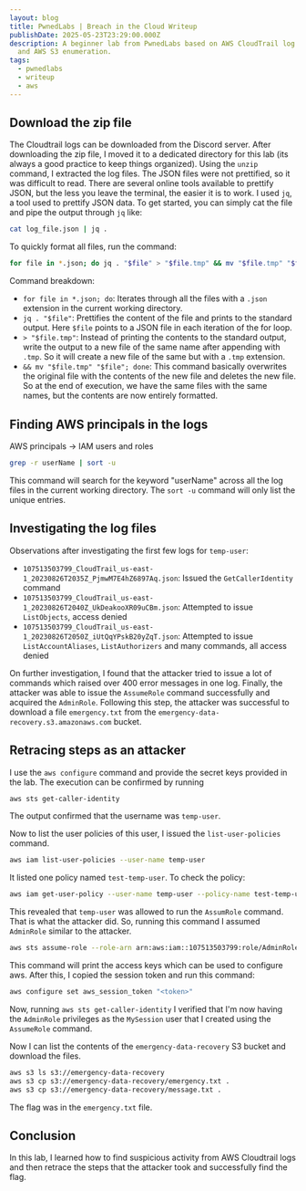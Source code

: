 ```yaml
---
layout: blog
title: PwnedLabs | Breach in the Cloud Writeup
publishDate: 2025-05-23T23:29:00.000Z
description: A beginner lab from PwnedLabs based on AWS CloudTrail log analysis
  and AWS S3 enumeration.
tags:
  - pwnedlabs
  - writeup
  - aws
---
```

## Download the zip file

The Cloudtrail logs can be downloaded from the Discord server. After downloading the zip file, I moved it to a dedicated directory for this lab (its always a good practice to keep things organized). Using the `unzip` command, I extracted the log files. The JSON files were not prettified, so it was difficult to read. There are several online tools available to prettify JSON, but the less you leave the terminal, the easier it is to work. I used `jq`, a tool used to prettify JSON data. To get started, you can simply cat the file and pipe the output through `jq` like:

```sh
cat log_file.json | jq .
```

To quickly format all files, run the command:

```sh
for file in *.json; do jq . "$file" > "$file.tmp" && mv "$file.tmp" "$file"; done
```

Command breakdown:
- `for file in *.json; do`: Iterates through all the files with a `.json` extension in the current working directory.
- `jq . "$file"`: Prettifies the content of the file and prints to the standard output. Here `$file` points to a JSON file in each iteration of the for loop.
- `> "$file.tmp"`: Instead of printing the contents to the standard output, write the output to a new file of the same name after appending with `.tmp`. So it will create a new file of the same but with a `.tmp` extension.
- `&& mv "$file.tmp" "$file"; done`: This command basically overwrites the original file with the contents of the new file and deletes the new file. So at the end of execution, we have the same files with the same names, but the contents are now entirely formatted.

## Finding AWS principals in the logs

AWS principals -> IAM users and roles

```sh
grep -r userName | sort -u
```

This command will search for the keyword "userName" across all the log files in the current working directory. The `sort -u` command will only list the unique entries.

## Investigating the log files

Observations after investigating the first few logs for `temp-user`:

- `107513503799_CloudTrail_us-east-1_20230826T2035Z_PjmwM7E4hZ6897Aq.json`: Issued the `GetCallerIdentity` command
- `107513503799_CloudTrail_us-east-1_20230826T2040Z_UkDeakooXR09uCBm.json`: Attempted to issue `ListObjects`, access denied
- `107513503799_CloudTrail_us-east-1_20230826T2050Z_iUtQqYPskB20yZqT.json`: Attempted to issue `ListAccountAliases`, `ListAuthorizers` and many commands, all access denied

On further investigation, I found that the attacker tried to issue a lot of commands which raised over 400 error messages in one log. Finally, the attacker was able to issue the `AssumeRole` command successfully and acquired the `AdminRole`. Following this step, the attacker was successful to download a file `emergency.txt` from the `emergency-data-recovery.s3.amazonaws.com` bucket.

## Retracing steps as an attacker

I use the `aws configure` command and provide the secret keys provided in the lab. The execution can be confirmed by running

```sh
aws sts get-caller-identity
```

The output confirmed that the username was `temp-user`.

Now to list the user policies of this user, I issued the `list-user-policies` command.

```sh
aws iam list-user-policies --user-name temp-user
```

It listed one policy named `test-temp-user`. To check the policy:

```sh
aws iam get-user-policy --user-name temp-user --policy-name test-temp-user
```

This revealed that `temp-user` was allowed to run the `AssumRole` command. That is what the attacker did. So, running this command I assumed  `AdminRole` similar to the attacker.

```sh
aws sts assume-role --role-arn arn:aws:iam::107513503799:role/AdminRole --role-session-name MySession
```

This command will print the access keys which can be used to configure aws. After this, I copied the session token and run this command:

```sh
aws configure set aws_session_token "<token>"
```

Now, running `aws sts get-caller-identity` I verified that I'm now having the `AdminRole` privileges as the `MySession` user that I created using the `AssumeRole` command.

Now I can list the contents of the `emergency-data-recovery` S3 bucket and download the files.

```sh
aws s3 ls s3://emergency-data-recovery
aws s3 cp s3://emergency-data-recovery/emergency.txt .
aws s3 cp s3://emergency-data-recovery/message.txt .
```

The flag was in the `emergency.txt` file.

## Conclusion

In this lab, I learned how to find suspicious activity from AWS Cloudtrail logs and then retrace the steps that the attacker took and successfully find the flag.
